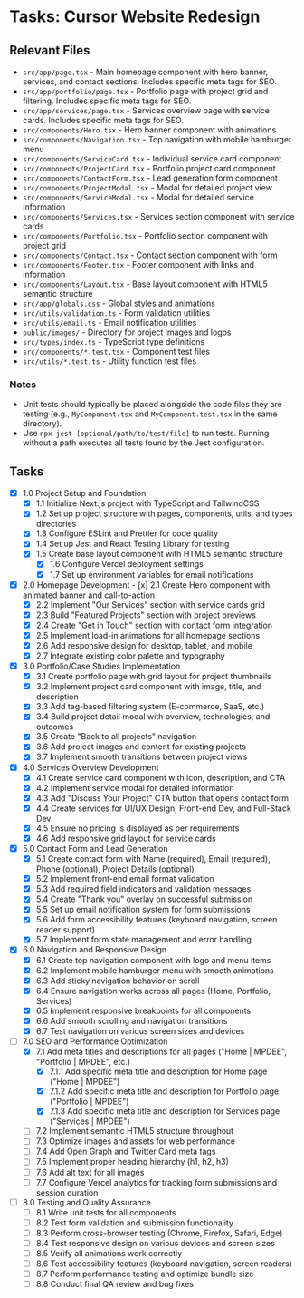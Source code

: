 # Tasks: Cursor Website Redesign

## Relevant Files

- `src/app/page.tsx` - Main homepage component with hero banner, services, and contact sections. Includes specific meta tags for SEO.
- `src/app/portfolio/page.tsx` - Portfolio page with project grid and filtering. Includes specific meta tags for SEO.
- `src/app/services/page.tsx` - Services overview page with service cards. Includes specific meta tags for SEO.
- `src/components/Hero.tsx` - Hero banner component with animations
- `src/components/Navigation.tsx` - Top navigation with mobile hamburger menu
- `src/components/ServiceCard.tsx` - Individual service card component
- `src/components/ProjectCard.tsx` - Portfolio project card component
- `src/components/ContactForm.tsx` - Lead generation form component
- `src/components/ProjectModal.tsx` - Modal for detailed project view
- `src/components/ServiceModal.tsx` - Modal for detailed service information
- `src/components/Services.tsx` - Services section component with service cards
- `src/components/Portfolio.tsx` - Portfolio section component with project grid
- `src/components/Contact.tsx` - Contact section component with form
- `src/components/Footer.tsx` - Footer component with links and information
- `src/components/Layout.tsx` - Base layout component with HTML5 semantic structure
- `src/app/globals.css` - Global styles and animations
- `src/utils/validation.ts` - Form validation utilities
- `src/utils/email.ts` - Email notification utilities
- `public/images/` - Directory for project images and logos
- `src/types/index.ts` - TypeScript type definitions
- `src/components/*.test.tsx` - Component test files
- `src/utils/*.test.ts` - Utility function test files

### Notes

- Unit tests should typically be placed alongside the code files they are testing (e.g., `MyComponent.tsx` and `MyComponent.test.tsx` in the same directory).
- Use `npx jest [optional/path/to/test/file]` to run tests. Running without a path executes all tests found by the Jest configuration.

## Tasks

- [x] 1.0 Project Setup and Foundation
  - [x] 1.1 Initialize Next.js project with TypeScript and TailwindCSS
  - [x] 1.2 Set up project structure with pages, components, utils, and types directories
  - [x] 1.3 Configure ESLint and Prettier for code quality
  - [x] 1.4 Set up Jest and React Testing Library for testing
  - [x] 1.5 Create base layout component with HTML5 semantic structure
    - [x] 1.6 Configure Vercel deployment settings
    - [x] 1.7 Set up environment variables for email notifications
- [x] 2.0 Homepage Development - [x] 2.1 Create Hero component with animated banner and call-to-action
  - [x] 2.2 Implement "Our Services" section with service cards grid
  - [x] 2.3 Build "Featured Projects" section with project previews
  - [x] 2.4 Create "Get in Touch" section with contact form integration
  - [x] 2.5 Implement load-in animations for all homepage sections
  - [x] 2.6 Add responsive design for desktop, tablet, and mobile
  - [x] 2.7 Integrate existing color palette and typography
- [x] 3.0 Portfolio/Case Studies Implementation
  - [x] 3.1 Create portfolio page with grid layout for project thumbnails
  - [x] 3.2 Implement project card component with image, title, and description
  - [x] 3.3 Add tag-based filtering system (E-commerce, SaaS, etc.)
  - [x] 3.4 Build project detail modal with overview, technologies, and outcomes
  - [x] 3.5 Create "Back to all projects" navigation
  - [x] 3.6 Add project images and content for existing projects
  - [x] 3.7 Implement smooth transitions between project views
- [x] 4.0 Services Overview Development
  - [x] 4.1 Create service card component with icon, description, and CTA
  - [x] 4.2 Implement service modal for detailed information
  - [x] 4.3 Add "Discuss Your Project" CTA button that opens contact form
  - [x] 4.4 Create services for UI/UX Design, Front-end Dev, and Full-Stack Dev
  - [x] 4.5 Ensure no pricing is displayed as per requirements
  - [x] 4.6 Add responsive grid layout for service cards
- [x] 5.0 Contact Form and Lead Generation
  - [x] 5.1 Create contact form with Name (required), Email (required), Phone (optional), Project Details (optional)
  - [x] 5.2 Implement front-end email format validation
  - [x] 5.3 Add required field indicators and validation messages
  - [x] 5.4 Create "Thank you" overlay on successful submission
  - [x] 5.5 Set up email notification system for form submissions
  - [x] 5.6 Add form accessibility features (keyboard navigation, screen reader support)
  - [x] 5.7 Implement form state management and error handling
- [x] 6.0 Navigation and Responsive Design
  - [x] 6.1 Create top navigation component with logo and menu items
  - [x] 6.2 Implement mobile hamburger menu with smooth animations
  - [x] 6.3 Add sticky navigation behavior on scroll
  - [x] 6.4 Ensure navigation works across all pages (Home, Portfolio, Services)
  - [x] 6.5 Implement responsive breakpoints for all components
  - [x] 6.6 Add smooth scrolling and navigation transitions
  - [x] 6.7 Test navigation on various screen sizes and devices
- [ ] 7.0 SEO and Performance Optimization
  - [x] 7.1 Add meta titles and descriptions for all pages ("Home | MPDEE", "Portfolio | MPDEE", etc.)
    - [x] 7.1.1 Add specific meta title and description for Home page ("Home | MPDEE")
    - [x] 7.1.2 Add specific meta title and description for Portfolio page ("Portfolio | MPDEE")
    - [x] 7.1.3 Add specific meta title and description for Services page ("Services | MPDEE")
  - [ ] 7.2 Implement semantic HTML5 structure throughout
  - [ ] 7.3 Optimize images and assets for web performance
  - [ ] 7.4 Add Open Graph and Twitter Card meta tags
  - [ ] 7.5 Implement proper heading hierarchy (h1, h2, h3)
  - [ ] 7.6 Add alt text for all images
  - [ ] 7.7 Configure Vercel analytics for tracking form submissions and session duration
- [ ] 8.0 Testing and Quality Assurance
  - [ ] 8.1 Write unit tests for all components
  - [ ] 8.2 Test form validation and submission functionality
  - [ ] 8.3 Perform cross-browser testing (Chrome, Firefox, Safari, Edge)
  - [ ] 8.4 Test responsive design on various devices and screen sizes
  - [ ] 8.5 Verify all animations work correctly
  - [ ] 8.6 Test accessibility features (keyboard navigation, screen readers)
  - [ ] 8.7 Perform performance testing and optimize bundle size
  - [ ] 8.8 Conduct final QA review and bug fixes
